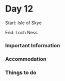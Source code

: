 # Day 12

Start: Isle of Skye

End: Loch Ness

### Important Information

### Accommodation

### Things to do



